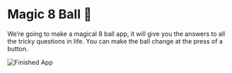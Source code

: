 # Magic 8 Ball 🎱

We’re going to make a magical 8 ball app, it will give you the answers to all the tricky questions in life.
 You can make the ball change at the press of a button. 

![Finished App](https://github.com/londonappbrewery/Images/blob/master/8-ball-flutter-gif.gif)
